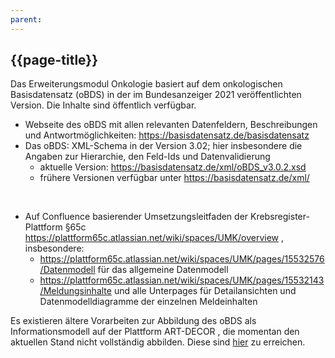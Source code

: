 ```yaml
---
parent: 
---
```


## {{page-title}}

Das Erweiterungsmodul Onkologie basiert auf dem onkologischen Basisdatensatz (oBDS) in der im Bundesanzeiger 2021 veröffentlichten Version. Die Inhalte sind öffentlich verfügbar. 

* Webseite des oBDS mit allen relevanten Datenfeldern, Beschreibungen und Antwortmöglichkeiten: https://basisdatensatz.de/basisdatensatz 
* Das oBDS: XML-Schema in der Version 3.02; hier insbesondere die Angaben zur Hierarchie, den Feld-Ids und Datenvalidierung
    * aktuelle Version: https://basisdatensatz.de/xml/oBDS_v3.0.2.xsd
    * frühere Versionen verfügbar unter https://basisdatensatz.de/xml/


</br> 

* Auf Confluence basierender Umsetzungsleitfaden der Krebsregister-Plattform §65c https://plattform65c.atlassian.net/wiki/spaces/UMK/overview , insbesondere: 
    * https://plattform65c.atlassian.net/wiki/spaces/UMK/pages/15532576/Datenmodell  für das allgemeine Datenmodell 
    * https://plattform65c.atlassian.net/wiki/spaces/UMK/pages/15532143/Meldungsinhalte und alle Unterpages für Detailansichten und Datenmodelldiagramme der einzelnen Meldeinhalten


Es existieren ältere Vorarbeiten zur Abbildung des oBDS als Informationsmodell auf der Plattform ART-DECOR , die momentan den aktuellen Stand nicht vollständig abbilden. Diese sind [hier](https://art-decor.org/art-decor/decor-datasets--mide-?id=2.16.840.1.113883.3.1937.777.24.1.1&effectiveDate=2018-06-05T12%3A44%3A12&conceptId=2.16.840.1.113883.3.1937.777.24.2.62&conceptEffectiveDate=2018-06-06T06%3A13%3A32) zu erreichen.